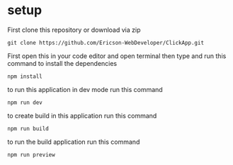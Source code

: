 # setup 

First clone this repository or download via zip

```
git clone https://github.com/Ericson-WebDeveloper/ClickApp.git
```

First open this in your code editor and open terminal then type and run this command to install the dependencies

```
npm install
```


to run this application in dev mode run this command

```
npm run dev
```

to create build in this application run this command

```
npm run build
```

to run the build application run this command

```
npm run preview
```
